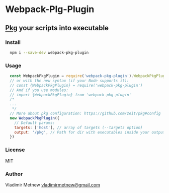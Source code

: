 # Webpack-Plg-Plugin

## [Pkg](https://github.com/zeit/pkg) your scripts into executable

### Install
```bash
  npm i --save-dev webpack-pkg-plugin
```

### Usage

```js
  const WebpackPkgPlugin = require('webpack-pkg-plugin').WebpackPkgPlugin
  // or with the new syntax (if your Node supports it):
  // const {WebpackPkgPlugin} = require('webpack-pkg-plugin')
  // And if you use modules:
  // import {WebpackPkgPlugin} from 'webpack-pkg-plugin'
  /*
  ...
   */
  // More about pkg configuration: https://github.com/zeit/pkg#config
  new WebpackPkgPlugin({
    // Default params:
    targets: ['host'], // array of targets (--targets option)
    output: '/pkg', // Path for dir with executables inside your output folder (--out-path)
  })
```

### License
MIT

### Author
Vladimir Metnew <vladimirmetnew@gmail.com>
